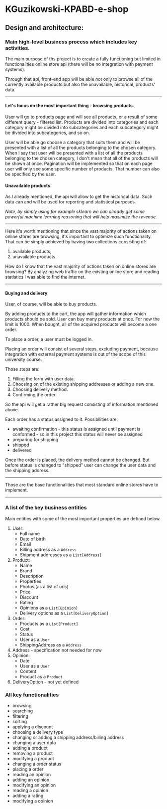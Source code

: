 # KGuzikowski-KPABD-e-shop

## Design and architecture:

### Main high-level business process which includes key activities.
The main purpose of ths project is to create a fully functioning but limited in functionalities online store api (there will be no integration with payment systems).

Through that api, front-end app will be able not only to browse all of the currently available products but also the unavailable, historical, products' data.

---

#### Let's focus on the most important thing - browsing products.
User will go to products page and will see all products, or a result of some different query - filtered list.
Products are divided into categories and each category might be divided into subcategories and each subcategory might be divided into subcategories, and so on.

User will be able go choose a category that suits them and will be presented with a list of all the products belonging to the chosen category.
When I say that user will be presented with a list of all the products belonging to the chosen category, I don't mean that all of the products will be shown at once. Pagination will be implemented so that on each page user will only see some specific number of products. That number can also be specified by the user.

#### Unavailable products.
As I already mentioned, the api will allow to get the historical data. Such data can and will be used for reporting and statistical purposes.

*Note, by simply using for example sklearn we can already get some powerful machine learning reasoning that will help maximize the revenue.*

---

Here it's worth mentioning that since the vast majority of actions taken on online stores are browsing, it's important to optimize such functionality. That can be simply achieved by having two collections consisting of:
1) available products,
2) unavailable products.

How do I know that the vast majority of actions taken on online stores are browsing?
By analyzing web traffic on the existing online store and reading statistics I was able to find the internet.

---

#### Buying and delivery
User, of course, will be able to buy products.

By adding products to the cart, the app will gather information which products should be sold.
User can buy many products at once. For now the limit is 1000. When bought, all of the acquired products will become a one order.

To place a order, a user must be logged in.

Placing an order will consist of several steps, excluding payment, because integration with external payment systems is out of the scope of this university course.

Those steps are:
1) Filling the form with user data.
2) Choosing on of the existing shipping addresses or adding a new one.
3) Choosing delivery method.
4) Confirming the order.

So the api will get a rather big request consisting of information mentioned above.

Each order has a status assigned to it. Possibilities are:
* awaiting confirmation - this status is assigned until payment is conformed - so in this project this status will never be assigned
* preparing for shipping
* shipped
* delivered

Once the order is placed, the delivery method cannot be changed. But before status is changed to "shipped" user can change the user data and the shipping address.

---

Those are the base functionalities that most standard online stores have to implement.

---

### A list of the key business entities
Main entities with some of the most important properties are defined below.

1. User:
    * Full name
    * Date of birth
    * Email
    * Billing address as a `Address`
    * Shipment addresses as a `List[Address]`
2. Product:
    * Name
    * Brand
    * Description
    * Properties
    * Photos (as a list of urls)
    * Price
    * Discount
    * Rating
    * Opinions as a `List[Opinion]`
    * Delivery options as a `List[DeliveryOption]`
3. Order:
    * Products as a `List[Product]`
    * Cost
    * Status
    * User as a `User`
    * ShippingAddress as a `Address`
4. Address - specification not needed for now
5. Opinion:
    * Date
    * User as a `User`
    * Content
    * Product as a `Product`
6. DeliveryOption - not yet defined

### All key functionalities
* browsing
* searching
* filtering
* sorting
* applying a discount
* choosing a delivery type
* changing or adding a shipping address/billing address
* changing a user data
* adding a product
* removing a product
* modifying a product
* changing a order status
* placing a order
* reading an opinion
* adding an opinion
* modifying an opinion
* reading a opinion
* adding a rating
* modifying a opinion
